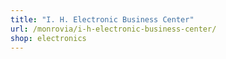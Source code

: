 ```yaml
---
title: "I. H. Electronic Business Center"
url: /monrovia/i-h-electronic-business-center/
shop: electronics
---
```

